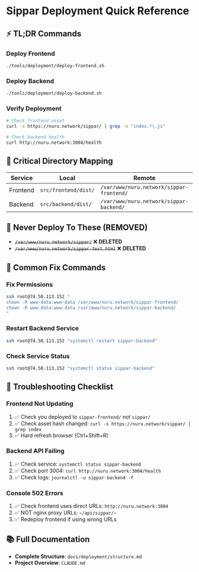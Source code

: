 # Sippar Deployment Quick Reference

## ⚡ **TL;DR Commands**

### **Deploy Frontend**
```bash
./tools/deployment/deploy-frontend.sh
```

### **Deploy Backend**  
```bash
./tools/deployment/deploy-backend.sh
```

### **Verify Deployment**
```bash
# Check frontend asset
curl -s https://nuru.network/sippar/ | grep -o "index.*\.js"

# Check backend health
curl http://nuru.network:3004/health
```

## 📍 **Critical Directory Mapping**

| Service | Local | Remote | URL |
|---------|-------|--------|-----|
| Frontend | `src/frontend/dist/` | `/var/www/nuru.network/sippar-frontend/` | https://nuru.network/sippar/ |
| Backend | `src/backend/dist/` | `/var/www/nuru.network/sippar-backend/` | http://nuru.network:3004/ |

## 🚨 **Never Deploy To These (REMOVED)**
- ~~`/var/www/nuru.network/sippar/`~~ ❌ **DELETED**
- ~~`/var/www/nuru.network/sippar-test.html`~~ ❌ **DELETED**

## 🔧 **Common Fix Commands**

### **Fix Permissions**
```bash
ssh root@74.50.113.152 "
chown -R www-data:www-data /var/www/nuru.network/sippar-frontend/
chown -R www-data:www-data /var/www/nuru.network/sippar-backend/
"
```

### **Restart Backend Service**
```bash
ssh root@74.50.113.152 "systemctl restart sippar-backend"
```

### **Check Service Status**
```bash
ssh root@74.50.113.152 "systemctl status sippar-backend"
```

## 🎯 **Troubleshooting Checklist**

### **Frontend Not Updating**
1. ✅ Check you deployed to `sippar-frontend/` not `sippar/`
2. ✅ Check asset hash changed: `curl -s https://nuru.network/sippar/ | grep index`
3. ✅ Hard refresh browser (Ctrl+Shift+R)

### **Backend API Failing**
1. ✅ Check service: `systemctl status sippar-backend`
2. ✅ Check port 3004: `curl http://nuru.network:3004/health`
3. ✅ Check logs: `journalctl -u sippar-backend -f`

### **Console 502 Errors**
1. ✅ Check frontend uses direct URLs: `http://nuru.network:3004`
2. ✅ NOT nginx proxy URLs: `~/api/sippar/~`
3. ✅ Redeploy frontend if using wrong URLs

## 📚 **Full Documentation**
- **Complete Structure**: `docs/deployment/structure.md`
- **Project Overview**: `CLAUDE.md`